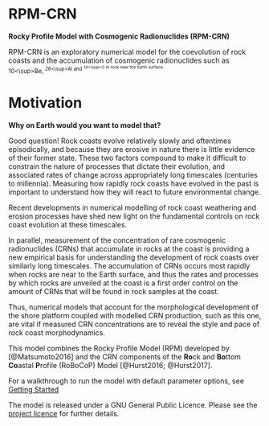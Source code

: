 RPM-CRN
===

**Rocky Profile Model with Cosmogenic Radionuclides (RPM-CRN)**

RPM-CRN is an exploratory numerical model for the coevolution of rock coasts and the accumulation of cosmogenic radionuclides such as <sup>10<\sup>Be, <sup>26<\sup>Al and <sup>14<\sup>C in rock near the Earth surface.

Motivation
===

**Why on Earth would you want to model that?**

Good question! Rock coasts evolve relatively slowly and oftentimes episodically, and because they are erosive in nature there is little evidence of their former state. 
These two factors compound to make it difficult to constrain the nature of processes that dictate their evolution, and associated rates of change across appropriately long timescales (centuries to millennia).
Measuring how rapidly rock coasts have evolved in the past is important to understand how they will react to future environmental change.

Recent developments in numerical modelling of rock coast weathering and erosion processes have shed new light on the fundamental controls on rock coast evolution at these timescales. 

In parallel, measurement of the concentration of rare cosmogenic radionuclides (CRNs) that accumulate in rocks at the coast is providing a new empirical basis for understanding the development of rock coasts over similarly long timescales. 
The accumulation of CRNs occurs most rapidly when rocks are near to the Earth surface, and thus the rates and processes by which rocks are unveiled at the coast is a first order control on the amount of CRNs that will be found in rock samples at the coast. 

Thus, numerical models that account for the morphological development of the shore platform coupled with modelled CRN production, such as this one, are vital if measured CRN concentrations are to reveal the style and pace of rock coast morphodynamics. 

This model combines the Rocky Profile Model (RPM) developed by [@Matsumoto2016] and the CRN components of the **Ro**ck and **Bo**ttom **Co**astal **P**rofile (RoBoCoP) Model [@Hurst2016; @Hurst2017].

For a walkthrough to run the model with default parameter options, see [Getting Started](getting-started.md)

The model is released under a GNU General Public Licence. 
Please see the [project licence](licence.md) for further details.

